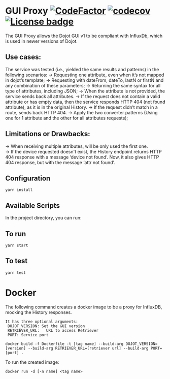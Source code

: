 # GUI Proxy [![CodeFactor](https://www.codefactor.io/repository/github/cfrancisco/gui_v1_proxy/badge)](https://www.codefactor.io/repository/github/cfrancisco/gui_v1_proxy) [![codecov](https://codecov.io/gh/cfrancisco/gui_v1_proxy/branch/development/graph/badge.svg)](https://codecov.io/gh/cfrancisco/gui_v1_proxy) [![License badge](https://img.shields.io/badge/License-Apache%202.0-blue.svg)](https://opensource.org/licenses/Apache-2.0)


The GUI Proxy allows the Dojot GUI v1 to be compliant with InfluxDb, which is used in newer versions of Dojot.


## Use cases:
The service was tested (i.e., yielded the same results and patterns) in the following scenarios:
-> Requesting one attribute, even when it’s not mapped in dojot’s template;
-> Requesting with dateFrom, dateTo, lastN or firstN and any combination of these parameters;
-> Returning the same syntax for all type of attributes, including JSON;
-> When the attribute is not provided, the service sends back all attributes. 
-> If the request does not contain a valid attribute or has empty data, then the service responds HTTP 404  (not found attribute), as it is in the original History.
-> If the request didn’t match in a route, sends back HTTP 404. 
-> Apply the two converter patterns (Using one for 1 attribute and the other for all attributes requests); 

## Limitations or Drawbacks:
-> When receiving multiple attributes, will be only used the first one. 	
->  If the device requested doesn't exist, the History endpoint returns HTTP 404 response with a message ‘device not found’. Now, it also gives HTTP 404 response, but with the message ‘attr not found’. 


## Configuration

```shell
yarn install
```
## Available Scripts

In the project directory, you can run:

## To run

```shell
yarn start
```

## To test

```shell
yarn test
```


# Docker

The following command creates a docker image to be a proxy for InfluxDB, mocking the History responses.

```
It has three optional arguments:
 DOJOT_VERSION: Set the GUI version
 RETRIEVER_URL:   URL to access Retriever
 PORT: Service port
```

```shell
docker build -f Dockerfile -t [tag name] --build-arg DOJOT_VERSION=[version] --build-arg RETRIEVER_URL=[retriever url] --build-arg PORT=[port] .
```

To run the created image:

```shell
docker run -d [-n name] <tag name>
```